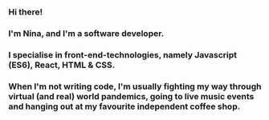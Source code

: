 ### Hi there!
### I'm Nina, and I'm a software developer.
###
### I specialise in front-end-technologies, namely Javascript (ES6), React, HTML & CSS.
###
### When I'm not writing code, I'm usually fighting my way through virtual (and real) world pandemics, going to live music events and hanging out at my favourite independent coffee shop.

<!--
**ninypops/ninypops** is a ✨ _special_ ✨ repository because its `README.md` (this file) appears on your GitHub profile.

Here are some ideas to get you started:

- 🔭 I’m currently working on ...
- 🌱 I’m currently learning ...
- 👯 I’m looking to collaborate on ...
- 🤔 I’m looking for help with ...
- 💬 Ask me about ...
- 📫 How to reach me: ...
- 😄 Pronouns: ...
- ⚡ Fun fact: ...
-->
